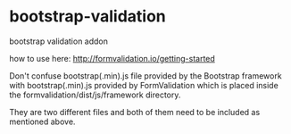 # bootstrap-validation
bootstrap validation addon

how to use here:
http://formvalidation.io/getting-started

<!-- Bootstrap CSS v3.0.0 or higher -->
<link rel="stylesheet" href="/vendor/bootstrap/css/bootstrap.min.css">

<!-- FormValidation CSS file -->
<link rel="stylesheet" href="/vendor/formvalidation/dist/css/formValidation.min.css">

<!-- jQuery v1.9.1 or higher -->
<script type="text/javascript" src="/vendor/jquery/jquery.min.js"></script>

<!-- Bootstrap JS -->
<script src="/vendor/bootstrap/js/bootstrap.min.js"></script>

<!-- FormValidation plugin and the class supports validating Bootstrap form -->
<script src="/vendor/formvalidation/dist/js/formValidation.min.js"></script>
<script src="/vendor/formvalidation/dist/js/framework/bootstrap.min.js"></script>
Don't confuse bootstrap(.min).js file provided by the Bootstrap framework with bootstrap(.min).js provided by FormValidation which is placed inside the formvalidation/dist/js/framework directory.

They are two different files and both of them need to be included as mentioned above.
